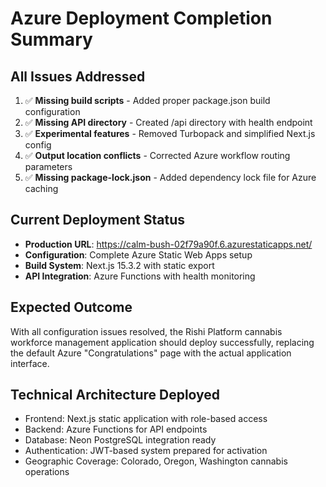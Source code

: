 # Azure Deployment Completion Summary

## All Issues Addressed
1. ✅ **Missing build scripts** - Added proper package.json build configuration
2. ✅ **Missing API directory** - Created /api directory with health endpoint
3. ✅ **Experimental features** - Removed Turbopack and simplified Next.js config
4. ✅ **Output location conflicts** - Corrected Azure workflow routing parameters
5. ✅ **Missing package-lock.json** - Added dependency lock file for Azure caching

## Current Deployment Status
- **Production URL**: https://calm-bush-02f79a90f.6.azurestaticapps.net/
- **Configuration**: Complete Azure Static Web Apps setup
- **Build System**: Next.js 15.3.2 with static export
- **API Integration**: Azure Functions with health monitoring

## Expected Outcome
With all configuration issues resolved, the Rishi Platform cannabis workforce management application should deploy successfully, replacing the default Azure "Congratulations" page with the actual application interface.

## Technical Architecture Deployed
- Frontend: Next.js static application with role-based access
- Backend: Azure Functions for API endpoints
- Database: Neon PostgreSQL integration ready
- Authentication: JWT-based system prepared for activation
- Geographic Coverage: Colorado, Oregon, Washington cannabis operations